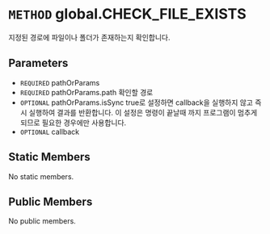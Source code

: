 # `METHOD` global.CHECK_FILE_EXISTS
지정된 경로에 파일이나 폴더가 존재하는지 확인합니다.

## Parameters
* `REQUIRED` pathOrParams 
* `REQUIRED` pathOrParams.path	확인할  경로
* `OPTIONAL` pathOrParams.isSync	true로  설정하면 callback을 실행하지 않고 즉시 실행하여 결과를 반환합니다. 이 설정은 명령이 끝날때 까지 프로그램이 멈추게 되므로 필요한 경우에만 사용합니다.
* `OPTIONAL` callback 

## Static Members
No static members.

## Public Members
No public members.
